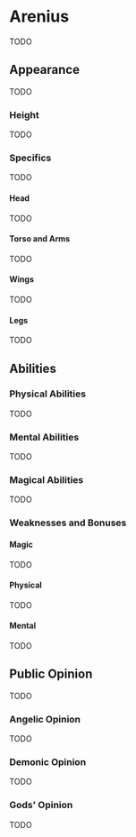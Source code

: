 # Arenius

TODO

## Appearance

TODO

### Height

TODO

### Specifics

TODO

#### Head

TODO

#### Torso and Arms

TODO

#### Wings

TODO

#### Legs

TODO

## Abilities

### Physical Abilities

TODO

### Mental Abilities

TODO

### Magical Abilities

TODO

### Weaknesses and Bonuses

#### Magic

TODO

#### Physical

TODO

#### Mental

TODO

## Public Opinion

TODO

### Angelic Opinion

TODO

### Demonic Opinion

TODO

### Gods' Opinion

TODO
